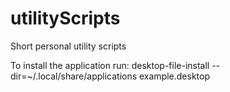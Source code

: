 # utilityScripts
Short personal utility scripts

To install the application run:
desktop-file-install --dir=~/.local/share/applications example.desktop
